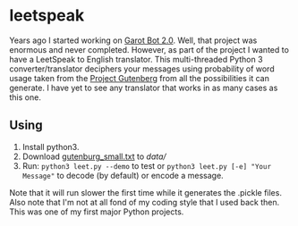 leetspeak
=========
Years ago I started working on [Garot Bot
2.0](http://floft.net/wiki/Garot_Bot.html). Well, that project was enormous and
never completed. However, as part of the project I wanted to have a LeetSpeak
to English translator. This multi-threaded Python 3 converter/translator
deciphers your messages using probability of word usage taken from the [Project
Gutenberg](http://www.gutenberg.org/) from all the possibilities it can
generate. I have yet to see any translator that works in as many cases as this
one.

Using
-----
 1. Install python3.
 1. Download
    [gutenburg_small.txt](http://floft.net/uploads/gutenburg_small.txt) to
    *data/*
 1. Run: ``python3 leet.py --demo`` to test or ``python3 leet.py [-e] "Your Message"``
    to decode (by default) or encode a message.

Note that it will run slower the first time while it generates the .pickle
files. Also note that I'm not at all fond of my coding style that I used back
then. This was one of my first major Python projects.
